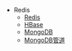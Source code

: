 * Redis
	* [Redis](NoSQL/500010001)
	* [HBase](NoSQL/500010002)
	* [MongoDB](NoSQL/500010003)
	* [MongoDB管道](NoSQL/500010004)


